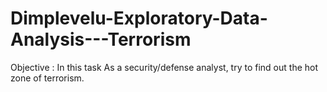 # Dimplevelu-Exploratory-Data-Analysis---Terrorism
Objective : In this task As a security/defense analyst, try to find out the hot zone of terrorism.
